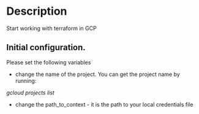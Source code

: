 # Description

Start working with terraform in GCP

## Initial configuration. 

Please set the following variables

- change the name of the project. You can get the project name by running:

*gcloud projects list*

- change the path_to_context - it is the path to your local credentials file 
